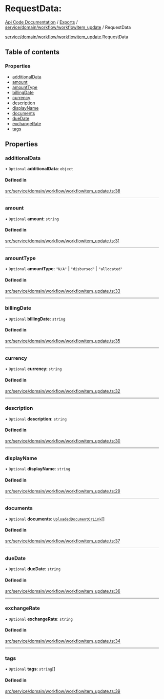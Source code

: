 # RequestData: 
 
[Api Code Documentation](../README.md) / [Exports](../modules.md) / [service/domain/workflow/workflowitem\_update](../modules/service_domain_workflow_workflowitem_update.md) / RequestData

[service/domain/workflow/workflowitem\_update](../modules/service_domain_workflow_workflowitem_update.md).RequestData

## Table of contents

### Properties

- [additionalData](service_domain_workflow_workflowitem_update.RequestData.md#additionaldata)
- [amount](service_domain_workflow_workflowitem_update.RequestData.md#amount)
- [amountType](service_domain_workflow_workflowitem_update.RequestData.md#amounttype)
- [billingDate](service_domain_workflow_workflowitem_update.RequestData.md#billingdate)
- [currency](service_domain_workflow_workflowitem_update.RequestData.md#currency)
- [description](service_domain_workflow_workflowitem_update.RequestData.md#description)
- [displayName](service_domain_workflow_workflowitem_update.RequestData.md#displayname)
- [documents](service_domain_workflow_workflowitem_update.RequestData.md#documents)
- [dueDate](service_domain_workflow_workflowitem_update.RequestData.md#duedate)
- [exchangeRate](service_domain_workflow_workflowitem_update.RequestData.md#exchangerate)
- [tags](service_domain_workflow_workflowitem_update.RequestData.md#tags)

## Properties

### additionalData

• `Optional` **additionalData**: `object`

#### Defined in

[src/service/domain/workflow/workflowitem_update.ts:38](https://github.com/openkfw/TruBudget/blob/3cf6626/api/src/service/domain/workflow/workflowitem_update.ts#L38)

___

### amount

• `Optional` **amount**: `string`

#### Defined in

[src/service/domain/workflow/workflowitem_update.ts:31](https://github.com/openkfw/TruBudget/blob/3cf6626/api/src/service/domain/workflow/workflowitem_update.ts#L31)

___

### amountType

• `Optional` **amountType**: ``"N/A"`` \| ``"disbursed"`` \| ``"allocated"``

#### Defined in

[src/service/domain/workflow/workflowitem_update.ts:33](https://github.com/openkfw/TruBudget/blob/3cf6626/api/src/service/domain/workflow/workflowitem_update.ts#L33)

___

### billingDate

• `Optional` **billingDate**: `string`

#### Defined in

[src/service/domain/workflow/workflowitem_update.ts:35](https://github.com/openkfw/TruBudget/blob/3cf6626/api/src/service/domain/workflow/workflowitem_update.ts#L35)

___

### currency

• `Optional` **currency**: `string`

#### Defined in

[src/service/domain/workflow/workflowitem_update.ts:32](https://github.com/openkfw/TruBudget/blob/3cf6626/api/src/service/domain/workflow/workflowitem_update.ts#L32)

___

### description

• `Optional` **description**: `string`

#### Defined in

[src/service/domain/workflow/workflowitem_update.ts:30](https://github.com/openkfw/TruBudget/blob/3cf6626/api/src/service/domain/workflow/workflowitem_update.ts#L30)

___

### displayName

• `Optional` **displayName**: `string`

#### Defined in

[src/service/domain/workflow/workflowitem_update.ts:29](https://github.com/openkfw/TruBudget/blob/3cf6626/api/src/service/domain/workflow/workflowitem_update.ts#L29)

___

### documents

• `Optional` **documents**: [`UploadedDocumentOrLink`](../modules/service_domain_document_document.md#uploadeddocumentorlink)[]

#### Defined in

[src/service/domain/workflow/workflowitem_update.ts:37](https://github.com/openkfw/TruBudget/blob/3cf6626/api/src/service/domain/workflow/workflowitem_update.ts#L37)

___

### dueDate

• `Optional` **dueDate**: `string`

#### Defined in

[src/service/domain/workflow/workflowitem_update.ts:36](https://github.com/openkfw/TruBudget/blob/3cf6626/api/src/service/domain/workflow/workflowitem_update.ts#L36)

___

### exchangeRate

• `Optional` **exchangeRate**: `string`

#### Defined in

[src/service/domain/workflow/workflowitem_update.ts:34](https://github.com/openkfw/TruBudget/blob/3cf6626/api/src/service/domain/workflow/workflowitem_update.ts#L34)

___

### tags

• `Optional` **tags**: `string`[]

#### Defined in

[src/service/domain/workflow/workflowitem_update.ts:39](https://github.com/openkfw/TruBudget/blob/3cf6626/api/src/service/domain/workflow/workflowitem_update.ts#L39)

